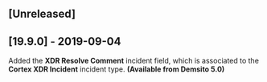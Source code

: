 ## [Unreleased]


## [19.9.0] - 2019-09-04
Added the **XDR Resolve Comment** incident field, which is associated to the **Cortex XDR Incident** incident type. **(Available from Demsito 5.0)**
